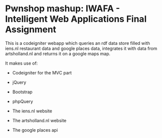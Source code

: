 Pwnshop mashup: IWAFA - Intelligent Web Applications Final Assignment
====================

This is a codeigniter webapp which queries an rdf data store filled with iens.nl restaurant data and google places data, integrates it with data from artsholland.nl and returns it on a google maps map.

It makes use of:
* Codeigniter for the MVC part
* jQuery
* Bootstrap
* phpQuery

* The iens.nl website
* The artsholland.nl website
* The google places api